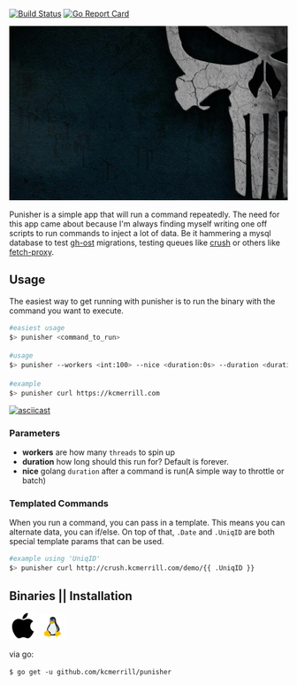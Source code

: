 [![Build Status](https://travis-ci.org/kcmerrill/punisher.svg?branch=master)](https://travis-ci.org/kcmerrill/punisher) [![Go Report Card](https://goreportcard.com/badge/github.com/kcmerrill/punisher)](https://goreportcard.com/report/github.com/kcmerrill/punisher)

![Punisher](assets/punisher.jpg "Punisher")

Punisher is a simple app that will run a command repeatedly. The need for this app came about because I'm always finding myself writing one off scripts to run commands to inject a lot of data. Be it hammering a mysql database to test [gh-ost](https://github.com/github/gh-ost) migrations, testing queues like [crush](https://github.com/kcmerrill/crush) or others like [fetch-proxy](https://github.com/kcmerrill/fetch-proxy).

## Usage

The easiest way to get running with punisher is to run the binary with the command you want to execute.

```bash
#easiest usage
$> punisher <command_to_run>

#usage
$> punisher --workers <int:100> --nice <duration:0s> --duration <duration:forever> <command_to_run>

#example
$> punisher curl https://kcmerrill.com
```

[![asciicast](https://asciinema.org/a/135154.png)](https://asciinema.org/a/135154)

### Parameters
* **workers** are how many `threads` to spin up
* **duration** how long should this run for? Default is forever.
* **nice** golang `duration` after a command is run(A simple way to throttle or batch)

### Templated Commands

When you run a command, you can pass in a template. This means you can alternate data, you can if/else. On top of that, `.Date` and `.UniqID` are both special template params that can be used.

```bash
#example using 'UniqID'
$> punisher curl http://crush.kcmerrill.com/demo/{{ .UniqID }}
```

## Binaries || Installation

[![MacOSX](https://raw.githubusercontent.com/kcmerrill/go-dist/master/assets/apple_logo.png "Mac OSX")](http://go-dist.kcmerrill.com/kcmerrill/punisher/mac/amd64) [![Linux](https://raw.githubusercontent.com/kcmerrill/go-dist/master/assets/linux_logo.png "Linux")](http://go-dist.kcmerrill.com/kcmerrill/punisher/linux/amd64)

via go:

`$ go get -u github.com/kcmerrill/punisher`
